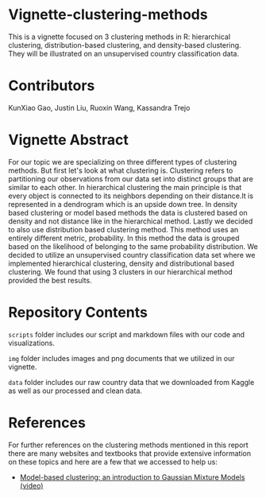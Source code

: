 # Vignette-clustering-methods

This is a vignette focused on 3 clustering methods in R: hierarchical clustering, distribution-based clustering, and density-based clustering. They will be illustrated on an unsupervised country classification data.

# Contributors 
KunXiao Gao, Justin Liu, Ruoxin Wang, Kassandra Trejo 

# Vignette Abstract
For our topic we are specializing on three different types of clustering methods. But first let's look at what clustering is. Clustering refers to partitioning our observations from our data set into distinct groups that are similar to each other. In hierarchical clustering the main principle is that every object is connected to its neighbors depending on their distance.It is represented in a dendrogram which is an upside down tree. In density based clustering or model based methods the data is clustered based on density and not distance like in the hierarchical method. Lastly we decided to also use distribution based clustering method. This method uses an entirely different metric, probability. In this method the data is grouped based on the likelihood of belonging to the same probability distribution. We decided to utilize an unsupervised country classification data set where we implemented hierarchical clustering, density and distributional based clustering. We found that using 3 clusters in our hierarchical method provided the best results. 
# Repository Contents 
`scripts` folder includes our script and markdown files with our code and visualizations.

`img` folder includes images and png documents that we utilized in our vignette.

`data` folder includes our raw country data that we downloaded from Kaggle as well as our processed and clean data.


# References
For further references on the clustering methods mentioned in this report there are many websites and textbooks that provide extensive information on these topics and here are a few that we accessed to help us:

- [Model-based clustering: an introduction to Gaussian Mixture Models (video)](https://youtu.be/h7RVeO-P3zc)
